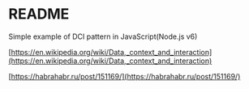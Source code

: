 # README

Simple example of DCI pattern in JavaScript(Node.js v6)


[https://en.wikipedia.org/wiki/Data,_context_and_interaction](https://en.wikipedia.org/wiki/Data,_context_and_interaction)

[https://habrahabr.ru/post/151169/](https://habrahabr.ru/post/151169/)
